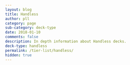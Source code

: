 ```yaml
---
layout: blog
title: Handless
author: pll
category: page
sub-category: deck-type
date: 2018-01-10
comments: false
description: In depth information about Handless decks.
deck-type: handless
permalink: /tier-list/handless/
hidden: true
---
```








